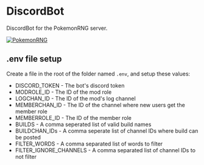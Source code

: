 # DiscordBot

DiscordBot for the PokemonRNG server.

[![PokemonRNG](https://discordapp.com/assets/07dca80a102d4149e9736d4b162cff6f.ico)](https://discord.gg/d8JuAvg)

## .env file setup
Create a file in the root of the folder named `.env`, and setup these values:
- DISCORD_TOKEN - The bot's discord token
- MODROLE_ID - The ID of the mod role
- LOGCHAN_ID - The ID of the mod's log channel
- MEMBERCHAN_ID - The ID of the channel where new users get the member role
- MEMBERROLE_ID - The ID of the member role
- BUILDS - A comma seperated list of valid build names
- BUILDCHAN_IDs - A comma seperate list of channel IDs where build can be posted
- FILTER_WORDS - A comma separated list of words to filter
- FILTER_IGNORE_CHANNELS - A comma separated list of channel IDs to not filter
